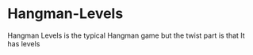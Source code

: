 # Hangman-Levels
Hangman Levels is the typical Hangman game but the twist part is that It has levels
